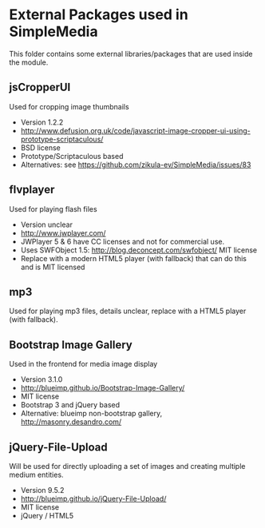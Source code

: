 External Packages used in SimpleMedia
=====================================
This folder contains some external libraries/packages that are used inside the module.

jsCropperUI
-----------
Used for cropping image thumbnails
* Version 1.2.2
* http://www.defusion.org.uk/code/javascript-image-cropper-ui-using-prototype-scriptaculous/
* BSD license
* Prototype/Scriptaculous based
* Alternatives: see https://github.com/zikula-ev/SimpleMedia/issues/83

flvplayer
---------
Used for playing flash files
* Version unclear
* http://www.jwplayer.com/
* JWPlayer 5 & 6 have CC licenses and not for commercial use. 
* Uses SWFObject 1.5: http://blog.deconcept.com/swfobject/ MIT license
* Replace with a modern HTML5 player (with fallback) that can do this and is MIT licensed

mp3
---
Used for playing mp3 files, details unclear, replace with a HTML5 player (with fallback).

Bootstrap Image Gallery
-----------------------
Used in the frontend for media image display
* Version 3.1.0
* http://blueimp.github.io/Bootstrap-Image-Gallery/
* MIT license
* Bootstrap 3 and jQuery based
* Alternative: blueimp non-bootstrap gallery, http://masonry.desandro.com/

jQuery-File-Upload 
------------------
Will be used for directly uploading a set of images and creating multiple medium entities.
* Version 9.5.2
* http://blueimp.github.io/jQuery-File-Upload/
* MIT license
* jQuery / HTML5

